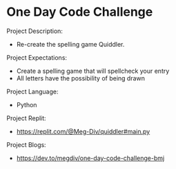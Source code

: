 
# One Day Code Challenge

Project Description: 
- Re-create the spelling game Quiddler.

Project Expectations:
- Create a spelling game that will spellcheck your entry
- All letters have the possibility of being drawn

Project Language: 
- Python

Project Replit:
- https://replit.com/@Meg-Div/quiddler#main.py

Project Blogs:
- https://dev.to/megdiv/one-day-code-challenge-bmj
